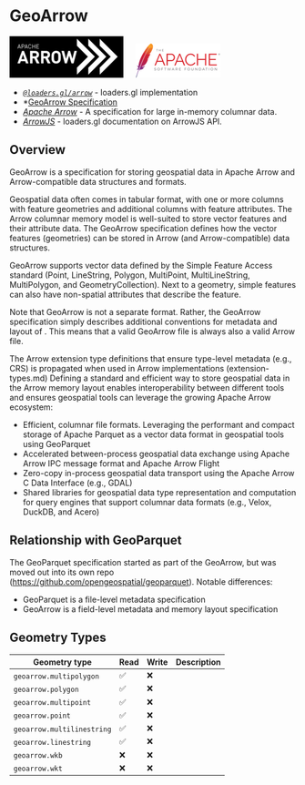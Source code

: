 # GeoArrow

![arrow-logo](../images/apache-arrow-small.png)
&emsp;
![apache-logo](../../../images/logos/apache-logo.png)

- *[`@loaders.gl/arrow`](/docs/modules/arrow)* - loaders.gl implementation
- *[GeoArrow Specification](https://github.com/geoarrow/geoarrow)
- *[Apache Arrow](https://arrow.apache.org/)* - A specification for large in-memory columnar data.
- *[ArrowJS](/docs/arrowjs)* - loaders.gl documentation on ArrowJS API.

## Overview

GeoArrow is a specification for storing geospatial data in Apache Arrow and Arrow-compatible data structures and formats.

Geospatial data often comes in tabular format, with one or more columns with feature geometries and additional columns with feature attributes. The Arrow columnar memory model is well-suited to store vector features and their attribute data. The GeoArrow specification defines how the vector features (geometries) can be stored in Arrow (and Arrow-compatible) data structures.

GeoArrow supports vector data defined by the Simple Feature Access standard (Point, LineString, Polygon, MultiPoint, MultiLineString, MultiPolygon, and GeometryCollection). Next to a geometry, simple features can also have non-spatial attributes that describe the feature.

Note that GeoArrow is not a separate format. Rather, the GeoArrow specification simply describes additional conventions for metadata and layout of . This means that a valid GeoArrow file is always also a valid Arrow file.

The Arrow extension type definitions that ensure type-level metadata (e.g., CRS) is propagated when used in Arrow implementations (extension-types.md)
Defining a standard and efficient way to store geospatial data in the Arrow memory layout enables interoperability between different tools and ensures geospatial tools can leverage the growing Apache Arrow ecosystem:

- Efficient, columnar file formats. Leveraging the performant and compact storage of Apache Parquet as a vector data format in geospatial tools using GeoParquet
- Accelerated between-process geospatial data exchange using Apache Arrow IPC message format and Apache Arrow Flight
- Zero-copy in-process geospatial data transport using the Apache Arrow C Data Interface (e.g., GDAL)
- Shared libraries for geospatial data type representation and computation for query engines that support columnar data formats (e.g., Velox, DuckDB, and Acero)

## Relationship with GeoParquet

The GeoParquet specification  started as part of the GeoArrow, but was moved out into its own repo (https://github.com/opengeospatial/geoparquet). Notable differences:
  
- GeoParquet is a file-level metadata specification
- GeoArrow is a field-level metadata and memory layout specification

## Geometry Types

| Geometry type              | Read | Write | Description |
| -------------------------- | ---- | ----- | ----------- |
| `geoarrow.multipolygon`    | ✅    | ❌     |             |
| `geoarrow.polygon`         | ✅    | ❌     |             |
| `geoarrow.multipoint`      | ✅    | ❌     |             |
| `geoarrow.point`           | ✅    | ❌     |             |
| `geoarrow.multilinestring` | ✅    | ❌     |             |
| `geoarrow.linestring`      | ✅    | ❌     |             |
| `geoarrow.wkb`             | ❌    | ❌     |             |
| `geoarrow.wkt`             | ❌    | ❌     |             |
